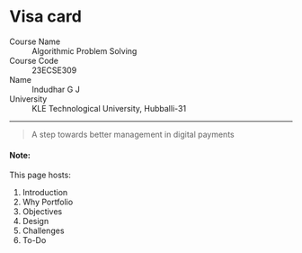 # Visa card

<dl>
<dt>Course Name</dt>
<dd>Algorithmic Problem Solving</dd>
<dt>Course Code</dt>
<dd>23ECSE309</dd>
<dt>Name</dt>
<dd>Indudhar G J</dd>
<dt>University</dt>
<dd>KLE Technological University, Hubballi-31</dd>
</dl>

* * *

> A step towards better management in digital payments

#### Note:
This page hosts:

1. Introduction
2. Why Portfolio
3. Objectives
4. Design
5. Challenges
6. To-Do

